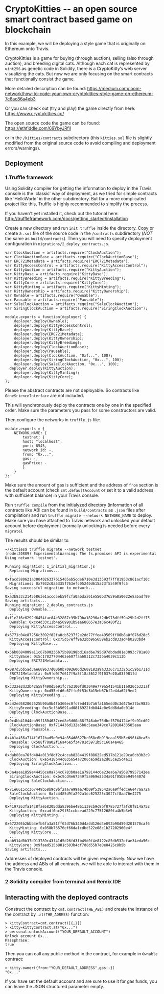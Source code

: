 # CryptoKitties -- an open source smart contract based game on blockchain 

In this example, we will be deploying a style game that is originally on Ethereum onto Travis. 

CryptoKitties is a game for buying (through auction), selling (also through auction), and breeding digital cats. Although each cat is represented by `uint256` as genetic code in Solidity, there is a CryptoKitty’s web server visualizing the cats. But now we are only focusing on the smart contracts that functionally consist the game.

More detailed description can be found: <https://medium.com/loom-network/how-to-code-your-own-cryptokitties-style-game-on-ethereum-7c8ac86a4eb3>

Or you can check out (try and play) the game directly from here: <https://www.cryptokitties.co/>

The open source code the game can be found: <https://ethfiddle.com/09YbyJRfiI> 

or in the `/kitties/contracts` subdirectory (this `kitties.sol` file is slightly modified from the original source code to avoid compiling and deployment errors/warnings).

## Deployment

### 1.Truffle framework

Using Solidity compiler for getting the information to deploy in the Travis console is the 'classic' way of deployment, as we tried for simple contracts like 'HelloWorld' in the other subdirectory. But for a more complicated project like this, Truffle is highly recommended to simplify the process.

If you haven't yet installed it, check out the tutorial here: <http://truffleframework.com/docs/getting_started/installation>

Create a new directory and run `init truffle` inside the directory. Copy or create a `.sol` file of the source code in the `/contracts` subdirectory (*NOT* the same as `build/contracts`). Then you will need to specify deployment configuration in `migrations/2_deploy_contracts.js`. 

```
var ClockAuction = artifacts.require("ClockAuction");
var ClockAuctionBase = artifacts.require("ClockAuctionBase");
var ERC721Metadata = artifacts.require("ERC721Metadata");
var KittyAccessControl = artifacts.require("KittyAccessControl");
var KittyAuction = artifacts.require("KittyAuction");
var KittyBase = artifacts.require("KittyBase");
var KittyBreeding = artifacts.require("KittyBreeding");
var KittyCore = artifacts.require("KittyCore");
var KittyMinting = artifacts.require("KittyMinting");
var KittyOwnership = artifacts.require("KittyOwnership");
var Ownable = artifacts.require("Ownable");
var Pausable = artifacts.require("Pausable");
var SaleClockAuction = artifacts.require("SaleClockAuction");
var SiringClockAuction = artifacts.require("SiringClockAuction");

module.exports = function(deployer) {
	deployer.deploy(Ownable);
	deployer.deploy(KittyAccessControl);
	deployer.deploy(KittyBase);
	deployer.deploy(ERC721Metadata);
	deployer.deploy(KittyOwnership);
	deployer.deploy(KittyBreeding);
	deployer.deploy(ClockAuctionBase);
	deployer.deploy(Pausable);
	deployer.deploy(ClockAuction, "0xf...", 100);
	deployer.deploy(SiringClockAuction, "0x...", 100);
	deployer.deploy(SaleClockAuction, "0x...", 100);
  deployer.deploy(KittyAuction);
	deployer.deploy(KittyMinting);
	deployer.deploy(KittyCore);
};
```

Please the abstract contracts are not deployable. So contracts like `GeneScienceInterface` are not included.

This will synchronously deploy the contracts one by one in the specified order. Make sure the parameters you pass for some constructors are valid. 

Then configure the networks in `truffle.js` file:

```
module.exports = {
	NETWORK_NAME: {
		testnet: {
		host: "localhost",
		port: 8545,
		network_id: -,
		from: "0x...",
		gas: -,
		gasPrice: -
		}
	}
};
```

Make sure the amount of gas is sufficient and the address of `from` section is the default account (check `cmt.defaultAccount` or set it to a valid address with sufficient balance) in your Travis console. 

Run `truffle compile` from the initialyzed directory (information of all contracts like ABI can be found in `build/contracts` as `.json` files after compilation) and run `truffle migrate --network NETWORK_NAME` to deploy. Make sure you have attached to Travis network and unlocked your default account before deployment (normally unlocking is needed before every `migrate`).

The results should be similar to:

```
~/kitties$ truffle migrate --network testnet
(node:20889) ExperimentalWarning: The fs.promises API is experimental
Using network 'testnet'.

Running migration: 1_initial_migration.js
  Replacing Migrations...
  ... 0xfacd580621a3004026337615465ab5cde6710e3d13593f7ff81953c861acf10c
  Migrations: 0x7932c0a5335f763efc05240d615a23f5549f9fc5
Saving successful migration to network...
  ... 0xa3b833c21455863e1accd5eb59fcfa0abdaa61e556b37659a8a0e22e8a5adf99
Saving artifacts...
Running migration: 2_deploy_contracts.js
  Deploying Ownable...
  ... 0xf1e2f6e6292d6454fac84e32867c95b79ba18296af2db973dff59a29b2d2ff75
  Ownable: 0xcc4d33c11b4a509901b5ea686657e3a36c480f21
  Deploying KittyAccessControl...
  ... 0x6771c04e87256c3092f82fa0cb5237f2e2dd77ffea49569ff86b8a0f076d28c5
  KittyAccessControl: 0xc75d57eff9a32bb965659eb2cd833ad4b0283bd4
  Deploying KittyBase...
  ... 0x56b0684009a11c67b90236b75b89198bd16ad6e795d97dbdad81e3093c781a00
  KittyBase: 0x5c17827704462e607faa68312c733ba4039c113b
  Deploying ERC721Metadata...
  ... 0x087d5bb5ad3ae609637d00b0b7092606d2608182a9a3336c71332b1c59b1711d
  ERC721Metadata: 0x9fd0f7d617f9a5f18a3612f9f037e20a03f981fd
  Deploying KittyOwnership...
  ... 0xc322e2d32b42a58f498d5e91fc7a2100fd03049e779a541541b11e020c5321af
  KittyOwnership: 0xd55efd6c67ffc0f53d3b15eb67bf2e4da62f9ed2
  Deploying KittyBreeding...
  ... 0xc42ed682062525b90a0b4fb366ec0fc7ed41b7a6fa165edd0c3d475e37bc983b
  KittyBreeding: 0xc5cf3b5691ad0816922fdb844e0e9dd8da0c014d
  Deploying ClockAuctionBase...
  ... 0x9c4bb41044ea99f1804637ced8e3d60a68f746abe76dbcf5764124ef9c91cd02
  ClockAuctionBase: 0xf714436d132a5b8c5eae349ce728918433585eaa
  Deploying Pausable...
  ... 0x4b1a456a714f1671bad5e0e94c854d8627bc058c6b919eaa155b5e696f40ca5b
  Pausable: 0x588f78a02f16a46e5f34781d5971b5c160a4a465
  Deploying ClockAuction...
  ... 0xdab80ea76fd404a013f8df2c4ccab8284419f88622ed517b121e29ca0cb3b2c9
  ClockAuction: 0xe5418b44c635654a7206ce59d2a2d05ce25c4a11
  Deploying SiringClockAuction...
  ... 0x3a4aea1859e44456ce0a754c6783b0ae1a798144c6e23ea6a7a56879957142ee
  SiringClockAuction: 0xbc9cd4e67349f5a969e2534a01f05b8e9494407d
  Deploying SaleClockAuction...
  ... 0x71e6615cc367449b58b9c9bf2aa7e99aa74b09f539542a6a9ffedce6e47aa72a
  SaleClockAuction: 0xfc4485d9fa292a1dc625225c3027cf8aa76e4275
  Deploying KittyAuction...
  ... 0x4197263fa14c8fae58205dda8396be4861139cb9c8bf0785727fafc0f814a752
  KittyAuction: 0xcadf0ac29f51ccbcead229c77512680fa4b5b3e5
  Deploying KittyMinting...
  ... 0x672205b2bbb4efb6fa3a51ff02d76b340d4add126d4e092b98d59d201570caf6
  KittyMinting: 0x058b73576ef66da1cdbd522e08c1b27202960e4f
  Deploying KittyCore...
  ... 0xab914d0b37d913789c43f41d5d26fd3fb49d0f4e8122c85db532efae34eda56c
  KittyCore: 0x9faad515b881c503b4cf7d8d55b7e0e8425c8b5b
Saving artifacts...
```

Addresses of deployed contracts will be given respectively. Now we have the address and ABIs of all contracts, we will be able to interact with them in the Travis console.

### 2.Solidity compiler from terminal and Remix IDE

## Interacting with the deployed contracts

Construct the contract by `cmt.contract(THE_ABI)` and create the instance of the contract by `.at(THE_ADRESS)` function:

```
> kittyContract=cmt.contract([{…}])
> kitty=kittyContract.at("0x...")
> personal.unlockAccount("YOUR_DEFAULT_ACCOUNT")
Unlock account 0x...
Passphrase: 
true
```

Then you can call any public method in the contract, for example in `Ownable` contract:

```
> kitty.owner({from:"YOUR_DEFAULT_ADDRESS",gas:-})
"0x..."
```
If you have set the default account and are sure to use it for gas funds, you can leave the JSON structured parameter empty.


